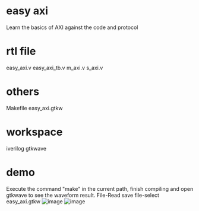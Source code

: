 # easy axi

Learn the basics of AXI against the code and protocol

# rtl file 
easy_axi.v
easy_axi_tb.v
m_axi.v
s_axi.v

# others
Makefile
easy_axi.gtkw


# workspace 
iverilog
gtkwave

# demo
Execute the command "make" in the current path, finish compiling and open gtkwave to see the waveform result.
File-Read save file-select easy_axi.gtkw
![image](https://user-images.githubusercontent.com/82352105/210125583-4ff656fd-3ca6-4814-a453-d0f19381c8a4.png)
![image](https://user-images.githubusercontent.com/82352105/210125618-1a76445e-d92b-48cd-b8c0-26bfacb20069.png)
